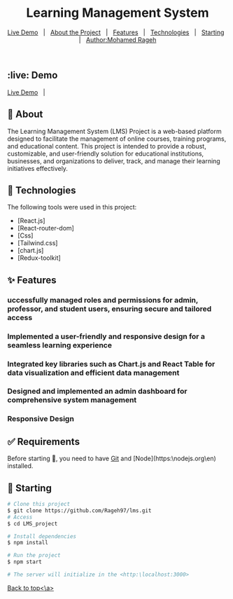 <h1 align="center">Learning Management System</h1>
<p align="center">
  <a href="#live-Demo">Live Demo</a> &#xa0; | &#xa0; 
  <a href="#dart-about">About the Project</a> &#xa0; | &#xa0; 
  <a href="#sparkles-features">Features</a> &#xa0; | &#xa0;
  <a href="#rocket-technologies">Technologies</a> &#xa0; | &#xa0;
  <a href="#checkered_flag-starting">Starting</a> &#xa0; | &#xa0;
  <a href="https://github.com/Rageh97" target="_blank">Author:Mohamed Rageh</a>
</p>

<br>

## :live: Demo

<a href="https://lms-flame-ten.vercel.app/">Live Demo</a> &#xa0; | &#xa0;

## :dart: About

The Learning Management System (LMS) Project is a web-based platform designed to facilitate the management of online courses, training programs, and educational content. This project is intended to provide a robust, customizable, and user-friendly solution for educational institutions, businesses, and organizations to deliver, track, and manage their learning initiatives effectively.

## :rocket: Technologies

The following tools were used in this project:

- [React.js]
- [React-router-dom]
- [Css]
- [Tailwind.css]
- [chart.js]
- [Redux-toolkit]

## :sparkles: Features

### uccessfully managed roles and permissions for admin, professor, and student users, ensuring secure and tailored access

### Implemented a user-friendly and responsive design for a seamless learning experience

### Integrated key libraries such as Chart.js and React Table for data visualization and efficient data management

### Designed and implemented an admin dashboard for comprehensive system management

### Responsive Design

## :white_check_mark: Requirements

Before starting :checkered_flag:, you need to have [Git](https:\git-scm.com) and [Node](https:\nodejs.org\en\) installed.

## :checkered_flag: Starting

```bash
# Clone this project
$ git clone https://github.com/Rageh97/lms.git
# Access
$ cd LMS_project

# Install dependencies
$ npm install

# Run the project
$ npm start

# The server will initialize in the <http:\localhost:3000>
```

<a href="#top">Back to top<\a>

